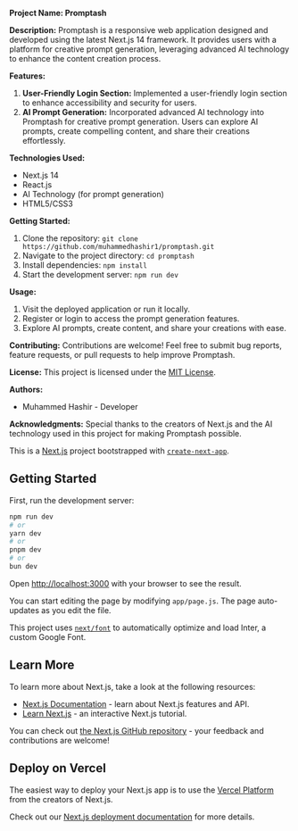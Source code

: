 **Project Name: Promptash**

**Description:**
Promptash is a responsive web application designed and developed using the latest Next.js 14 framework. It provides users with a platform for creative prompt generation, leveraging advanced AI technology to enhance the content creation process.

**Features:**
1. **User-Friendly Login Section:** Implemented a user-friendly login section to enhance accessibility and security for users.
2. **AI Prompt Generation:** Incorporated advanced AI technology into Promptash for creative prompt generation. Users can explore AI prompts, create compelling content, and share their creations effortlessly.

**Technologies Used:**
- Next.js 14
- React.js
- AI Technology (for prompt generation)
- HTML5/CSS3

**Getting Started:**
1. Clone the repository: `git clone https://github.com/muhammedhashir1/promptash.git`
2. Navigate to the project directory: `cd promptash`
3. Install dependencies: `npm install`
4. Start the development server: `npm run dev`

**Usage:**
1. Visit the deployed application or run it locally.
2. Register or login to access the prompt generation features.
3. Explore AI prompts, create content, and share your creations with ease.

**Contributing:**
Contributions are welcome! Feel free to submit bug reports, feature requests, or pull requests to help improve Promptash.

**License:**
This project is licensed under the [MIT License](link-to-license).

**Authors:**
- Muhammed Hashir - Developer

**Acknowledgments:**
Special thanks to the creators of Next.js and the AI technology used in this project for making Promptash possible.

This is a [Next.js](https://nextjs.org/) project bootstrapped with [`create-next-app`](https://github.com/vercel/next.js/tree/canary/packages/create-next-app).

## Getting Started

First, run the development server:

```bash
npm run dev
# or
yarn dev
# or
pnpm dev
# or
bun dev
```

Open [http://localhost:3000](http://localhost:3000) with your browser to see the result.

You can start editing the page by modifying `app/page.js`. The page auto-updates as you edit the file.

This project uses [`next/font`](https://nextjs.org/docs/basic-features/font-optimization) to automatically optimize and load Inter, a custom Google Font.

## Learn More

To learn more about Next.js, take a look at the following resources:

- [Next.js Documentation](https://nextjs.org/docs) - learn about Next.js features and API.
- [Learn Next.js](https://nextjs.org/learn) - an interactive Next.js tutorial.

You can check out [the Next.js GitHub repository](https://github.com/vercel/next.js/) - your feedback and contributions are welcome!

## Deploy on Vercel

The easiest way to deploy your Next.js app is to use the [Vercel Platform](https://vercel.com/new?utm_medium=default-template&filter=next.js&utm_source=create-next-app&utm_campaign=create-next-app-readme) from the creators of Next.js.

Check out our [Next.js deployment documentation](https://nextjs.org/docs/deployment) for more details.
